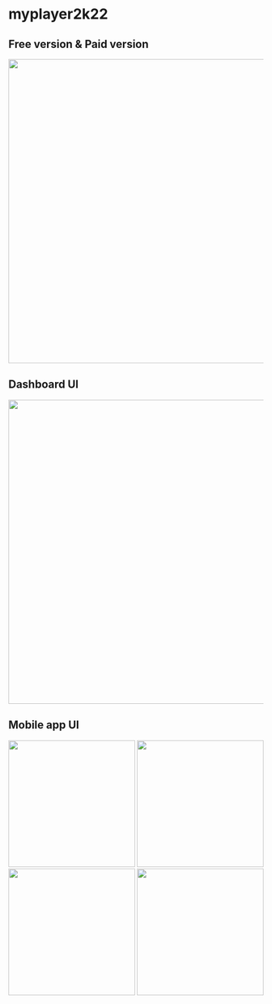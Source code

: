 # myplayer2k22

## Free version & Paid version
<img src="https://github.com/myplayerteam/myplayer2k22/blob/main/version2.0.0.png" width="600">

## Dashboard UI
<img src="https://github.com/myplayerteam/myplayer2k22/blob/main/dashboard1.png" width="600">

## Mobile app UI
<img src="https://github.com/myplayerteam/myplayer2k22/blob/main/login.png" height="250"> <img src="https://github.com/myplayerteam/myplayer2k22/blob/main/filelist1.png" height="250">  <img src="https://github.com/myplayerteam/myplayer2k22/blob/main/filelist2.png" height="250">  <img src="https://github.com/myplayerteam/myplayer2k22/blob/main/remote.jpg" height="250">

